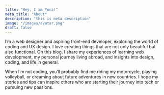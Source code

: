 ```yaml
---
title: "Hey, I am Yona!"
meta_title: "About"
description: "this is meta description"
image: "/images/avatar.png"
draft: false
---
```


I’m a web designer and aspiring front-end developer, exploring the world of coding and UX design. I love creating things that are not only beautiful but also functional. On this blog, I share my experiences of learning web development, my personal journey living abroad, and insights into design, coding, and life in general.

When I’m not coding, you’ll probably find me riding my motorcycle, playing volleyball, or dreaming about future adventures in new countries. I hope my stories and tips can inspire others who are starting their journey into tech or pursuing new passions.

